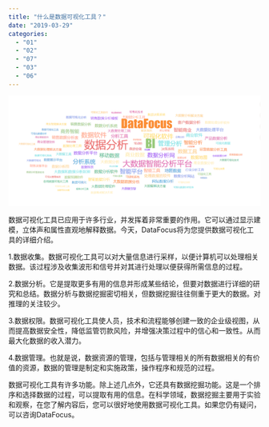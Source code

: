 ```yaml
---
title: "什么是数据可视化工具？"
date: "2019-03-29"
categories: 
  - "01"
  - "02"
  - "07"
  - "03"
  - "06"
---
```


![](images/微信截图_20190124175358.png)

数据可视化工具已应用于许多行业，并发挥着非常重要的作用。它可以通过显示建模，立体声和属性直观地解释数据。今天，DataFocus将为您提供数据可视化工具的详细介绍。

1.数据收集。数据可视化工具可以对大量信息进行采样，以便计算机可以处理相关数据。该过程涉及收集波形和信号并对其进行处理以便获得所需信息的过程。

2.数据分析。它是提取更多有用的信息并形成某些结论，但要对数据进行详细的研究和总结。数据分析与数据挖掘密切相关，但数据挖掘往往侧重于更大的数据。对推理的关注较少。

3.数据权限。数据可视化工具使人员，技术和流程能够创建一致的企业级视图，从而提高数据安全性，降低监管罚款风险，并增强决策过程中的信心和一致性。从而最大化数据的收入潜力。

4.数据管理。也就是说，数据资源的管理，包括与管理相关的所有数据相关的有价值的资源，数据的管理是制定和实施政策，操作程序和规范的过程。

数据可视化工具有许多功能。除上述几点外，它还具有数据挖掘功能。这是一个排序和选择数据的过程，可以提取有用的信息。在科学领域，数据挖掘主要用于实验和观察，在您了解内容后，您可以很好地使用数据可视化工具。如果您仍有疑问，可以咨询DataFocus。
